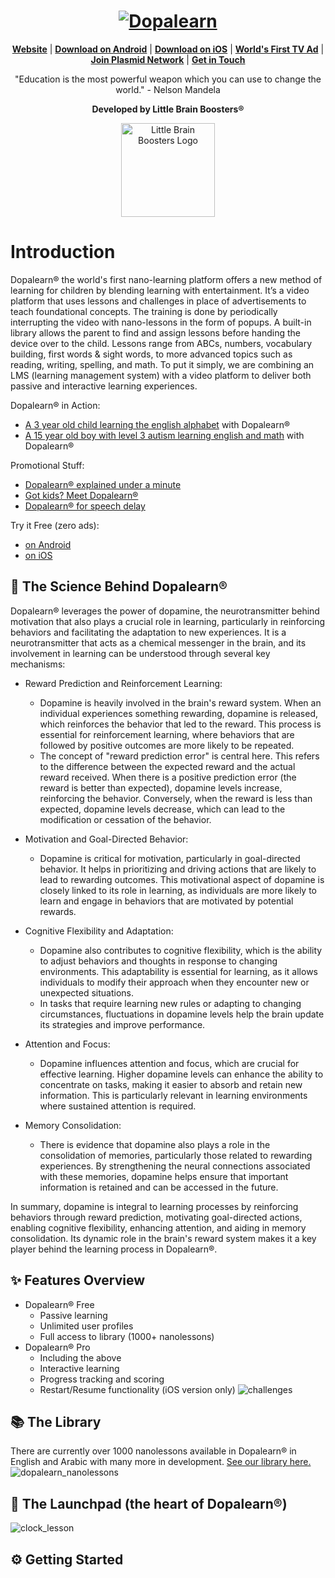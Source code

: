 <h1 align="center">
  <a href="https://www.dopalearn.com">
    <img src="https://uploads-ssl.webflow.com/61a4ecbcf1407008e0dd07fb/63a1d14e4828c1917d8e0df9_dopalearn_black_registered.png" alt="Dopalearn">
  </a>
</h1>


<p align=center>
  <strong><a href="https://www.dopalearn.com">Website</a></strong>
  | <strong><a href="https://play.google.com/store/apps/details?id=com.littlebrainboosters.dopalearn">Download on Android</a></strong>
  | <strong><a href="https://apps.apple.com/us/app/dopalearn/id1542507323">Download on iOS</a></strong>
  | <strong><a href="https://www.youtube.com/watch?v=lsjc2uDi1OI">World's First TV Ad</a></strong>
  | <strong><a href="https://www.plasmid.network">Join Plasmid Network</a></strong>
  | <strong><a href="">Get in Touch</a></strong>
</p>

<p align="center">
"Education is the most powerful weapon which you can use to change the world." - Nelson Mandela
</p>

<p align="center">
  <strong>Developed by Little Brain Boosters®</a></strong>
</p>

<p align="center">
  <a href="https://www.dopalearn.com">
    <img width="150px" src="https://uploads-ssl.webflow.com/61a4ecbcf1407008e0dd07fb/66c0fd759fb59105a9e50e4f_lbb_studio_large.png" alt="Little Brain Boosters Logo"/>
  </a>
</p>

# Introduction

Dopalearn® the world's first nano-learning platform offers a new method of learning for children by blending learning with entertainment. It’s a video platform that uses lessons and challenges in place of advertisements to teach foundational concepts. The training is done by periodically interrupting the video with nano-lessons in the form of popups. A built-in library allows the parent to find and assign lessons before handing the device over to the child. Lessons range from ABCs, numbers, vocabulary building, first words & sight words, to more advanced topics such as reading, writing, spelling, and math. To put it simply, we are combining an LMS (learning management system) with a video platform to deliver both passive and interactive learning experiences.

Dopalearn® in Action:
* [A 3 year old child learning the english alphabet](https://youtube.com/shorts/pKa4rbOnMPk) with Dopalearn®
* [A 15 year old boy with level 3 autism learning english and math](https://youtu.be/gBZUCWVDbAY) with Dopalearn®

Promotional Stuff:
* [Dopalearn® explained under a minute](https://youtube.com/shorts/1gcMx_IDOZY)
* [Got kids? Meet Dopalearn®](https://www.youtube.com/watch?v=7F6yH6R_H_U)
* [Dopalearn® for speech delay](https://youtube.com/shorts/WGY0082PQZo)

Try it Free (zero ads):
* [on Android](https://play.google.com/store/apps/details?id=com.littlebrainboosters.dopalearn)
* [on iOS](https://apps.apple.com/us/app/dopalearn/id1542507323)

📓 The Science Behind Dopalearn®
---------------------------
Dopalearn® leverages the power of dopamine, the neurotransmitter behind motivation that also plays a crucial role in learning, particularly in reinforcing behaviors and facilitating the adaptation to new experiences. It is a neurotransmitter that acts as a chemical messenger in the brain, and its involvement in learning can be understood through several key mechanisms:

* Reward Prediction and Reinforcement Learning:
  - Dopamine is heavily involved in the brain's reward system. When an individual experiences something rewarding, dopamine is released, which reinforces the behavior that led to the reward. This process is essential for reinforcement learning, where behaviors that are followed by positive outcomes are more likely to be repeated.
  - The concept of "reward prediction error" is central here. This refers to the difference between the expected reward and the actual reward received. When there is a positive prediction error (the reward is better than expected), dopamine levels increase, reinforcing the behavior. Conversely, when the reward is less than expected, dopamine levels decrease, which can lead to the modification or cessation of the behavior.

* Motivation and Goal-Directed Behavior:
   - Dopamine is critical for motivation, particularly in goal-directed behavior. It helps in prioritizing and driving actions that are likely to lead to rewarding outcomes. This motivational aspect of dopamine is closely linked to its role in learning, as individuals are more likely to learn and engage in behaviors that are motivated by potential rewards.

* Cognitive Flexibility and Adaptation:
   - Dopamine also contributes to cognitive flexibility, which is the ability to adjust behaviors and thoughts in response to changing environments. This adaptability is essential for learning, as it allows individuals to modify their approach when they encounter new or unexpected situations.
   - In tasks that require learning new rules or adapting to changing circumstances, fluctuations in dopamine levels help the brain update its strategies and improve performance.

* Attention and Focus:
   - Dopamine influences attention and focus, which are crucial for effective learning. Higher dopamine levels can enhance the ability to concentrate on tasks, making it easier to absorb and retain new information. This is particularly relevant in learning environments where sustained attention is required.

* Memory Consolidation:
   - There is evidence that dopamine also plays a role in the consolidation of memories, particularly those related to rewarding experiences. By strengthening the neural connections associated with these memories, dopamine helps ensure that important information is retained and can be accessed in the future.

In summary, dopamine is integral to learning processes by reinforcing behaviors through reward prediction, motivating goal-directed actions, enabling cognitive flexibility, enhancing attention, and aiding in memory consolidation. Its dynamic role in the brain's reward system makes it a key player behind the learning process in Dopalearn®.

✨ Features Overview
---------------------------
* Dopalearn® Free
  - Passive learning
  - Unlimited user profiles
  - Full access to library (1000+ nanolessons)
* Dopalearn® Pro
  - Including the above
  - Interactive learning
  - Progress tracking and scoring
  - Restart/Resume functionality (iOS version only)
 ![challenges](https://github.com/user-attachments/assets/0543c747-dd66-4d2c-ae79-e2f9431a6070)

📚 The Library
---------------------------
There are currently over 1000 nanolessons available in Dopalearn® in English and Arabic with many more in development. [See our library here.](https://www.dopalearn.com/library)
![dopalearn_nanolessons](https://github.com/user-attachments/assets/df56771d-292b-42f3-aa8f-30af419b850f)

🚀 The Launchpad (the heart of Dopalearn®)
---------------------------
![clock_lesson](https://github.com/user-attachments/assets/7b370d72-ff38-4b47-b5e5-c44248aff354)


⚙️ Getting Started
---------------------------
